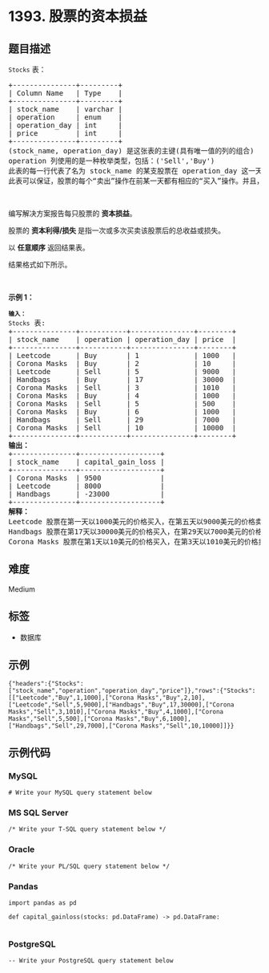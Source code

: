 # 1393. 股票的资本损益

## 题目描述

<p><code>Stocks</code>&nbsp;表：</p>

<pre>
+---------------+---------+
| Column Name   | Type    |
+---------------+---------+
| stock_name    | varchar |
| operation     | enum    |
| operation_day | int     |
| price         | int     |
+---------------+---------+
(stock_name, operation_day) 是这张表的主键(具有唯一值的列的组合)
operation 列使用的是一种枚举类型，包括：('Sell','Buy')
此表的每一行代表了名为 stock_name 的某支股票在 operation_day 这一天的操作价格。
此表可以保证，股票的每个“卖出”操作在前某一天都有相应的“买入”操作。并且，股票的每个“买入”操作在即将到来的某一天都有相应的“卖出”操作。
</pre>

<p>&nbsp;</p>

<p>编写解决方案报告每只股票的 <strong>资本损益</strong>。</p>

<p>股票的&nbsp;<strong>资本利得/损失&nbsp;</strong>是指一次或多次买卖该股票后的总收益或损失。</p>

<p>以 <strong>任意顺序</strong> 返回结果表。</p>

<p>结果格式如下所示。</p>

<p>&nbsp;</p>

<p><strong>示例 1：</strong></p>

<pre>
<code><strong>输入：</strong>
Stocks</code> 表:
+---------------+-----------+---------------+--------+
| stock_name    | operation | operation_day | price  |
+---------------+-----------+---------------+--------+
| Leetcode      | Buy       | 1             | 1000   |
| Corona Masks  | Buy       | 2             | 10     |
| Leetcode      | Sell      | 5             | 9000   |
| Handbags      | Buy       | 17            | 30000  |
| Corona Masks  | Sell      | 3             | 1010   |
| Corona Masks  | Buy       | 4             | 1000   |
| Corona Masks  | Sell      | 5             | 500    |
| Corona Masks  | Buy       | 6             | 1000   |
| Handbags      | Sell      | 29            | 7000   |
| Corona Masks  | Sell      | 10            | 10000  |
+---------------+-----------+---------------+--------+
<strong>输出：</strong>
+---------------+-------------------+
| stock_name    | capital_gain_loss |
+---------------+-------------------+
| Corona Masks  | 9500              |
| Leetcode      | 8000              |
| Handbags      | -23000            |
+---------------+-------------------+
<strong>解释：</strong>
Leetcode 股票在第一天以1000美元的价格买入，在第五天以9000美元的价格卖出。资本收益=9000-1000=8000美元。
Handbags 股票在第17天以30000美元的价格买入，在第29天以7000美元的价格卖出。资本损失=7000-30000=-23000美元。
Corona Masks 股票在第1天以10美元的价格买入，在第3天以1010美元的价格卖出。在第4天以1000美元的价格再次购买，在第5天以500美元的价格出售。最后，它在第6天以1000美元的价格被买走，在第10天以10000美元的价格被卖掉。资本损益是每次（’Buy'-&gt;'Sell'）操作资本收益或损失的和=（1010-10）+（500-1000）+（10000-1000）=1000-500+9000=9500美元。
</pre>


## 难度

Medium

## 标签

- 数据库

## 示例

```
{"headers":{"Stocks":["stock_name","operation","operation_day","price"]},"rows":{"Stocks":[["Leetcode","Buy",1,1000],["Corona Masks","Buy",2,10],["Leetcode","Sell",5,9000],["Handbags","Buy",17,30000],["Corona Masks","Sell",3,1010],["Corona Masks","Buy",4,1000],["Corona Masks","Sell",5,500],["Corona Masks","Buy",6,1000],["Handbags","Sell",29,7000],["Corona Masks","Sell",10,10000]]}}
```

## 示例代码

### MySQL

```mysql
# Write your MySQL query statement below
```

### MS SQL Server

```mssql
/* Write your T-SQL query statement below */
```

### Oracle

```oraclesql
/* Write your PL/SQL query statement below */
```

### Pandas

```pythondata
import pandas as pd

def capital_gainloss(stocks: pd.DataFrame) -> pd.DataFrame:
    
```

### PostgreSQL

```postgresql
-- Write your PostgreSQL query statement below
```

